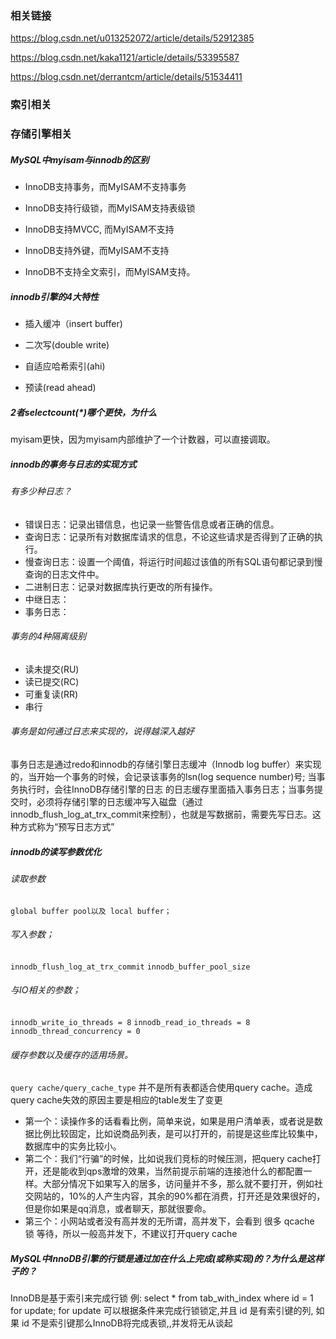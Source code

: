 ### 相关链接

https://blog.csdn.net/u013252072/article/details/52912385

https://blog.csdn.net/kaka1121/article/details/53395587

https://blog.csdn.net/derrantcm/article/details/51534411



### 索引相关



### 存储引擎相关

##### MySQL中myisam与innodb的区别

* InnoDB支持事务，而MyISAM不支持事务

* InnoDB支持行级锁，而MyISAM支持表级锁

* InnoDB支持MVCC, 而MyISAM不支持

* InnoDB支持外键，而MyISAM不支持

* InnoDB不支持全文索引，而MyISAM支持。

##### innodb引擎的4大特性

* 插入缓冲（insert buffer)

* 二次写(double write)

* 自适应哈希索引(ahi)

* 预读(read ahead)

##### 2者selectcount(*)哪个更快，为什么

myisam更快，因为myisam内部维护了一个计数器，可以直接调取。

##### innodb的事务与日志的实现方式

###### 有多少种日志？

* 错误日志：记录出错信息，也记录一些警告信息或者正确的信息。
* 查询日志：记录所有对数据库请求的信息，不论这些请求是否得到了正确的执行。
* 慢查询日志：设置一个阈值，将运行时间超过该值的所有SQL语句都记录到慢查询的日志文件中。
* 二进制日志：记录对数据库执行更改的所有操作。
* 中继日志：
* 事务日志：

###### 事务的4种隔离级别

* 读未提交(RU)
* 读已提交(RC)
* 可重复读(RR)
* 串行

###### 事务是如何通过日志来实现的，说得越深入越好

事务日志是通过redo和innodb的存储引擎日志缓冲（Innodb log buffer）来实现的，当开始一个事务的时候，会记录该事务的lsn(log sequence number)号; 当事务执行时，会往InnoDB存储引擎的日志
的日志缓存里面插入事务日志；当事务提交时，必须将存储引擎的日志缓冲写入磁盘（通过innodb_flush_log_at_trx_commit来控制），也就是写数据前，需要先写日志。这种方式称为“预写日志方式”

##### innodb的读写参数优化

###### 读取参数
`global buffer pool以及 local buffer；`

###### 写入参数；
`innodb_flush_log_at_trx_commit`
`innodb_buffer_pool_size`

###### 与IO相关的参数；
`innodb_write_io_threads = 8`
`innodb_read_io_threads = 8`
`innodb_thread_concurrency = 0`

###### 缓存参数以及缓存的适用场景。
`query cache/query_cache_type`
并不是所有表都适合使用query cache。造成query cache失效的原因主要是相应的table发生了变更

- 第一个：读操作多的话看看比例，简单来说，如果是用户清单表，或者说是数据比例比较固定，比如说商品列表，是可以打开的，前提是这些库比较集中，数据库中的实务比较小。
- 第二个：我们“行骗”的时候，比如说我们竞标的时候压测，把query cache打开，还是能收到qps激增的效果，当然前提示前端的连接池什么的都配置一样。大部分情况下如果写入的居多，访问量并不多，那么就不要打开，例如社交网站的，10%的人产生内容，其余的90%都在消费，打开还是效果很好的，但是你如果是qq消息，或者聊天，那就很要命。
- 第三个：小网站或者没有高并发的无所谓，高并发下，会看到 很多 qcache 锁 等待，所以一般高并发下，不建议打开query cache

##### MySQL中InnoDB引擎的行锁是通过加在什么上完成(或称实现)的？为什么是这样子的？

InnoDB是基于索引来完成行锁
例: select * from tab_with_index where id = 1 for update;
for update 可以根据条件来完成行锁锁定,并且 id 是有索引键的列,
如果 id 不是索引键那么InnoDB将完成表锁,,并发将无从谈起

